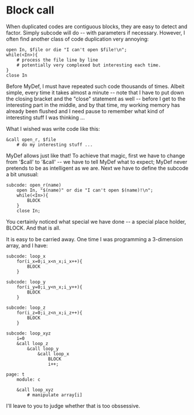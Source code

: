 # Block call

When duplicated codes are contiguous blocks, they are easy to detect and factor. Simply subcode will do -- with parameters if necessary. However, I often find another class of code duplication very annoying:

```
open In, $file or die "I can't open $file!\n";
while(<In>){
    # process the file line by line
    # potentially very complexed but interesting each time.
}
close In
```

Before MyDef, I must have repeated such code thousands of times. Albeit simple, every time it takes almost a minute -- note that I have to put down the closing bracket and the "close" statement as well -- before I get to the interesting part in the middle, and by that time, my working memory has already been flushed and I need pause to remember what kind of interesting stuff I was thinking ... 

What I wished was write code like this:
```
&call open_r, $file
    # do my interesting stuff ...
``` 

MyDef allows just like that! To achieve that magic, first we have to change from '$call' to '&call' -- we have to tell MyDef what to expect; MyDef never pretends to be as intelligent as we are. Next we have to define the subcode a bit unusual:

```
subcode: open_r(name)
    open In, "$(name)" or die "I can't open $(name)!\n";
    while(<In>){
        BLOCK
    }
    close In;
```

You certainly noticed what special we have done -- a special place holder, BLOCK. And that is all.

It is easy to be carried away. One time I was programming a 3-dimension array, and I have:

```
subcode: loop_x
    for(i_x=0;i_x<n_x;i_x++){
        BLOCK
    }

subcode: loop_y
    for(i_y=0;i_y<n_x;i_y++){
        BLOCK
    }

subcode: loop_z
    for(i_z=0;i_z<n_x;i_z++){
        BLOCK
    }

subcode: loop_xyz
    i=0
    &call loop_z
        &call loop_y
            &call loop_x
                BLOCK
                i++;

page: t
    module: c

    &call loop_xyz
        # manipulate array[i]
```
I'll leave to you to judge whether that is too obssessive.
